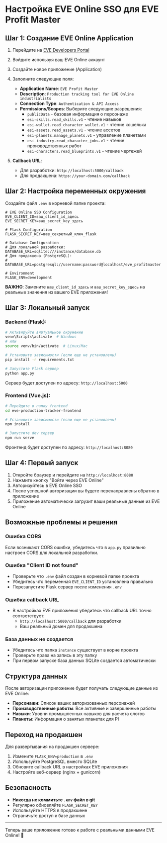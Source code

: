 # Настройка EVE Online SSO для EVE Profit Master

## Шаг 1: Создание EVE Online Application

1. Перейдите на [EVE Developers Portal](https://developers.eveonline.com/)
2. Войдите используя ваш EVE Online аккаунт
3. Создайте новое приложение (Application)
4. Заполните следующие поля:

   - **Application Name**: `EVE Profit Master`
   - **Description**: `Production tracking tool for EVE Online industrialists`
   - **Connection Type**: `Authentication & API Access`
   - **Permissions/Scopes**: Выберите следующие разрешения:
     - `publicData` - базовая информация о персонаже
     - `esi-skills.read_skills.v1` - чтение навыков
     - `esi-wallet.read_character_wallet.v1` - чтение кошелька
     - `esi-assets.read_assets.v1` - чтение ассетов
     - `esi-planets.manage_planets.v1` - управление планетами
     - `esi-industry.read_character_jobs.v1` - чтение производственных работ
     - `esi-characters.read_blueprints.v1` - чтение чертежей

5. **Callback URL**:
   - Для разработки: `http://localhost:5000/callback`
   - Для продакшена: `https://your-domain.com/callback`

## Шаг 2: Настройка переменных окружения

Создайте файл `.env` в корневой папке проекта:

```env
# EVE Online SSO Configuration
EVE_CLIENT_ID=ваш_client_id_здесь
EVE_SECRET_KEY=ваш_secret_key_здесь

# Flask Configuration
FLASK_SECRET_KEY=ваш_секретный_ключ_flask

# Database Configuration
# Для локальной разработки:
DATABASE_URL=sqlite:///instance/database.db
# Для продакшена (PostgreSQL):
# DATABASE_URL=postgresql://username:password@localhost/eve_profitmaster

# Environment
FLASK_ENV=development
```

**ВАЖНО**: Замените `ваш_client_id_здесь` и `ваш_secret_key_здесь` на реальные значения из вашего EVE приложения!

## Шаг 3: Локальный запуск

### Backend (Flask):

```bash
# Активируйте виртуальное окружение
venv\Scripts\activate  # Windows
# или
source venv/bin/activate  # Linux/Mac

# Установите зависимости (если еще не установлены)
pip install -r requirements.txt

# Запустите Flask сервер
python app.py
```

Сервер будет доступен по адресу: `http://localhost:5000`

### Frontend (Vue.js):

```bash
# Перейдите в папку frontend
cd eve-production-tracker-frontend

# Установите зависимости (если еще не установлены)
npm install

# Запустите dev сервер
npm run serve
```

Фронтенд будет доступен по адресу: `http://localhost:8080`

## Шаг 4: Первый запуск

1. Откройте браузер и перейдите на `http://localhost:8080`
2. Нажмите кнопку "Войти через EVE Online"
3. Авторизуйтесь в EVE Online SSO
4. После успешной авторизации вы будете перенаправлены обратно в приложение
5. Приложение автоматически загрузит ваши реальные данные из EVE Online

## Возможные проблемы и решения

### Ошибка CORS

Если возникают CORS ошибки, убедитесь что в `app.py` правильно настроен CORS для локальной разработки.

### Ошибка "Client ID not found"

- Проверьте что `.env` файл создан в корневой папке проекта
- Убедитесь что переменная `EVE_CLIENT_ID` установлена правильно
- Перезапустите Flask сервер после изменения `.env`

### Ошибка callback URL

- В настройках EVE приложения убедитесь что callback URL точно соответствует:
  - `http://localhost:5000/callback` для разработки
  - Ваш реальный домен для продакшена

### База данных не создается

- Убедитесь что папка `instance` существует в корне проекта
- Проверьте права на запись в эту папку
- При первом запуске база данных SQLite создается автоматически

## Структура данных

После авторизации приложение будет получать следующие данные из EVE Online:

- **Персонажи**: Список ваших авторизованных персонажей
- **Производственные работы**: Все активные и завершенные работы
- **Навыки**: Уровни промышленных навыков для расчета слотов
- **Планеты**: Информация о занятых планетах для PI

## Переход на продакшен

Для развертывания на продакшен сервере:

1. Измените `FLASK_ENV=production` в `.env`
2. Используйте PostgreSQL вместо SQLite
3. Обновите callback URL в настройках EVE приложения
4. Настройте веб-сервер (nginx + gunicorn)

## Безопасность

- **Никогда не коммитьте `.env` файл в git**
- Регулярно обновляйте `FLASK_SECRET_KEY`
- Используйте HTTPS в продакшене
- Ограничьте доступ к базе данных

---

Теперь ваше приложение готово к работе с реальными данными EVE Online! 🚀
